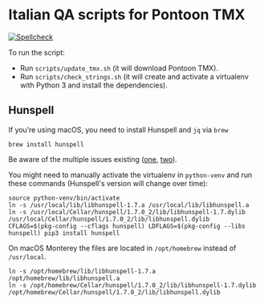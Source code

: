 # Italian QA scripts for Pontoon TMX

[![Spellcheck](https://github.com/flodolo/pontoon-tmx-it-qa/actions/workflows/linter.yaml/badge.svg)](https://github.com/flodolo/pontoon-tmx-it-qa/actions/workflows/linter.yaml)

To run the script:
- Run `scripts/update_tmx.sh` (it will download Pontoon TMX).
- Run `scripts/check_strings.sh` (it will create and activate a virtualenv with Python 3 and install the dependencies).

## Hunspell

If you’re using macOS, you need to install Hunspell and `jq` via `brew`

```
brew install hunspell
```

Be aware of the multiple issues existing ([one](https://github.com/blatinier/pyhunspell/issues/26), [two](https://github.com/blatinier/pyhunspell/issues/33)).

You might need to manually activate the virtualenv in `python-venv` and run these commands (Hunspell's version will change over time):

```
source python-venv/bin/activate
ln -s /usr/local/lib/libhunspell-1.7.a /usr/local/lib/libhunspell.a
ln -s /usr/local/Cellar/hunspell/1.7.0_2/lib/libhunspell-1.7.dylib /usr/local/Cellar/hunspell/1.7.0_2/lib/libhunspell.dylib
CFLAGS=$(pkg-config --cflags hunspell) LDFLAGS=$(pkg-config --libs hunspell) pip3 install hunspell
```

On macOS Monterey the files are located in `/opt/homebrew` instead of `/usr/local`.

```
ln -s /opt/homebrew/lib/libhunspell-1.7.a /opt/homebrew/lib/libhunspell.a
ln -s /opt/homebrew/Cellar/hunspell/1.7.0_2/lib/libhunspell-1.7.dylib /opt/homebrew/Cellar/hunspell/1.7.0_2/lib/libhunspell.dylib
```
